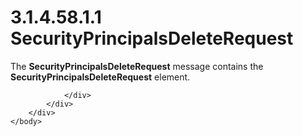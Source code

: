 <html dir="LTR" xmlns:mshelp="http://msdn.microsoft.com/mshelp" xmlns:ddue="http://ddue.schemas.microsoft.com/authoring/2003/5" xmlns:xlink="http://www.w3.org/1999/xlink" xmlns:tool="http://www.microsoft.com/tooltip">
    <head>
        <meta http-equiv="Content-Type" content="text/html; CHARSET=utf-8"></meta>
        <meta name="save" content="history"></meta>
        <title>3.1.4.58.1.1 SecurityPrincipalsDeleteRequest</title>
        <xml>
            <mshelp:toctitle title="3.1.4.58.1.1 SecurityPrincipalsDeleteRequest"></mshelp:toctitle>
            <mshelp:rltitle title="[MS-SSMDSWS-15]: SecurityPrincipalsDeleteRequest"></mshelp:rltitle>
            <mshelp:keyword index="A" term="31cf5921-4af0-468d-b59a-a1a4a2eaeef3"></mshelp:keyword>
            <mshelp:attr name="DCSext.ContentType" value="open specification"></mshelp:attr>
            <mshelp:attr name="AssetID" value="31cf5921-4af0-468d-b59a-a1a4a2eaeef3"></mshelp:attr>
            <mshelp:attr name="TopicType" value="kbRef"></mshelp:attr>
            <mshelp:attr name="DCSext.Title" value="[MS-SSMDSWS-15]: SecurityPrincipalsDeleteRequest" />
        </xml>
    </head>
    <body>
        <div id="header">
            <h1 class="heading">3.1.4.58.1.1 SecurityPrincipalsDeleteRequest</h1>
        </div>
        <div id="mainSection">
            <div id="mainBody">
                <div id="allHistory" class="saveHistory"></div>
                <div id="sectionSection0" class="section" name="collapseableSection">
                    

<p>The <b>SecurityPrincipalsDeleteRequest</b> message contains
the <b>SecurityPrincipalsDeleteRequest</b> element.</p>


                </div>
            </div>
        </div>
    </body>
</html>